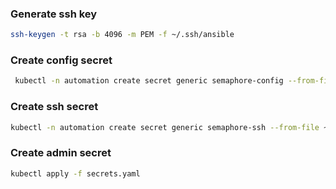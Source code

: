
### Generate ssh key
```bash
ssh-keygen -t rsa -b 4096 -m PEM -f ~/.ssh/ansible
```
### Create config secret

```bash
 kubectl -n automation create secret generic semaphore-config --from-file config.json
```

### Create ssh secret

```bash
kubectl -n automation create secret generic semaphore-ssh --from-file ~/.ssh/ansible
```

### Create admin secret
```bash
kubectl apply -f secrets.yaml
```
